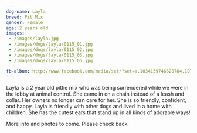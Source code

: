 ```yaml
---
dog-name: Layla
breed: Pit Mix
gender: Female
age: 2 years old
images:
 - /images/layla.jpg
 - /images/dogs/layla/0115_01.jpg
 - /images/dogs/layla/0115_02.jpg
 - /images/dogs/layla/0115_03.jpg
 - /images/dogs/layla/0115_05.jpg

fb-album: http://www.facebook.com/media/set/?set=a.1034159746628784.1073741918.263518410359592&type=3
---
```

Layla is a 2 year old pittie mix who was being surrendered while we were in the lobby at animal control. She came in on a chain instead of a leash and collar. Her owners no longer can care for her. She is so friendly, confident, and happy. Layla is friendly with other dogs and lived in a home with children. She has the cutest ears that stand up in all kinds of adorable ways! 

More info and photos to come. Please check back. 
